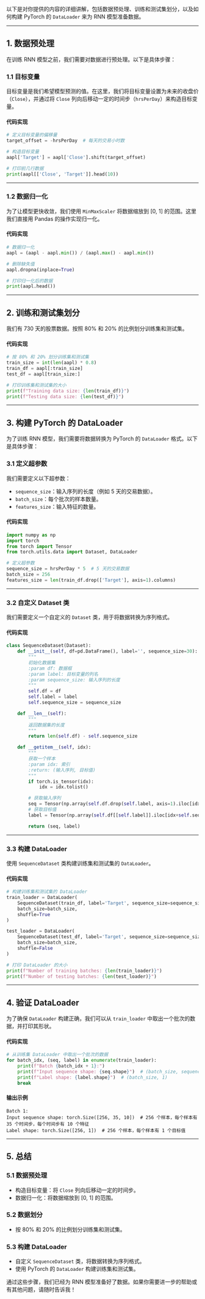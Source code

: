 以下是对你提供的内容的详细讲解，包括数据预处理、训练和测试集划分，以及如何构建 PyTorch 的 `DataLoader` 来为 RNN 模型准备数据。

---

## **1. 数据预处理**

在训练 RNN 模型之前，我们需要对数据进行预处理。以下是具体步骤：

### **1.1 目标变量**
目标变量是我们希望模型预测的值。在这里，我们将目标变量设置为未来的收盘价（`Close`），并通过将 `Close` 列向后移动一定的时间步（`hrsPerDay`）来构造目标变量。

#### **代码实现**
```python
# 定义目标变量的偏移量
target_offset = -hrsPerDay  # 每天的交易小时数

# 构造目标变量
aapl['Target'] = aapl['Close'].shift(target_offset)

# 打印前几行数据
print(aapl[['Close', 'Target']].head(10))
```

---

### **1.2 数据归一化**
为了让模型更快收敛，我们使用 `MinMaxScaler` 将数据缩放到 [0, 1] 的范围。这里我们直接用 Pandas 的操作实现归一化。

#### **代码实现**
```python
# 数据归一化
aapl = (aapl - aapl.min()) / (aapl.max() - aapl.min())

# 删除缺失值
aapl.dropna(inplace=True)

# 打印归一化后的数据
print(aapl.head())
```

---

## **2. 训练和测试集划分**

我们有 730 天的股票数据。按照 80% 和 20% 的比例划分训练集和测试集。

#### **代码实现**
```python
# 按 80% 和 20% 划分训练集和测试集
train_size = int(len(aapl) * 0.8)
train_df = aapl[:train_size]
test_df = aapl[train_size:]

# 打印训练集和测试集的大小
print(f"Training data size: {len(train_df)}")
print(f"Testing data size: {len(test_df)}")
```

---

## **3. 构建 PyTorch 的 DataLoader**

为了训练 RNN 模型，我们需要将数据转换为 PyTorch 的 `DataLoader` 格式。以下是具体步骤：

### **3.1 定义超参数**
我们需要定义以下超参数：
- `sequence_size`：输入序列的长度（例如 5 天的交易数据）。
- `batch_size`：每个批次的样本数量。
- `features_size`：输入特征的数量。

#### **代码实现**
```python
import numpy as np
import torch
from torch import Tensor
from torch.utils.data import Dataset, DataLoader

# 定义超参数
sequence_size = hrsPerDay * 5  # 5 天的交易数据
batch_size = 256
features_size = len(train_df.drop(['Target'], axis=1).columns)
```

---

### **3.2 自定义 Dataset 类**
我们需要定义一个自定义的 `Dataset` 类，用于将数据转换为序列格式。

#### **代码实现**
```python
class SequenceDataset(Dataset):
    def __init__(self, df=pd.DataFrame(), label='', sequence_size=30):
        """
        初始化数据集
        :param df: 数据框
        :param label: 目标变量的列名
        :param sequence_size: 输入序列的长度
        """
        self.df = df
        self.label = label
        self.sequence_size = sequence_size

    def __len__(self):
        """
        返回数据集的长度
        """
        return len(self.df) - self.sequence_size

    def __getitem__(self, idx):
        """
        获取一个样本
        :param idx: 索引
        :return: (输入序列, 目标值)
        """
        if torch.is_tensor(idx):
            idx = idx.tolist()

        # 获取输入序列
        seq = Tensor(np.array(self.df.drop(self.label, axis=1).iloc[idx:idx+self.sequence_size, :], dtype=float))
        # 获取目标值
        label = Tensor(np.array(self.df[[self.label]].iloc[idx+self.sequence_size, :], dtype=float))

        return (seq, label)
```

---

### **3.3 构建 DataLoader**
使用 `SequenceDataset` 类构建训练集和测试集的 `DataLoader`。

#### **代码实现**
```python
# 构建训练集和测试集的 DataLoader
train_loader = DataLoader(
    SequenceDataset(train_df, label='Target', sequence_size=sequence_size),
    batch_size=batch_size,
    shuffle=True
)

test_loader = DataLoader(
    SequenceDataset(test_df, label='Target', sequence_size=sequence_size),
    batch_size=batch_size,
    shuffle=False
)

# 打印 DataLoader 的大小
print(f"Number of training batches: {len(train_loader)}")
print(f"Number of testing batches: {len(test_loader)}")
```

---

## **4. 验证 DataLoader**

为了确保 `DataLoader` 构建正确，我们可以从 `train_loader` 中取出一个批次的数据，并打印其形状。

#### **代码实现**
```python
# 从训练集 DataLoader 中取出一个批次的数据
for batch_idx, (seq, label) in enumerate(train_loader):
    print(f"Batch {batch_idx + 1}:")
    print(f"Input sequence shape: {seq.shape}")  # (batch_size, sequence_size, features_size)
    print(f"Label shape: {label.shape}")  # (batch_size, 1)
    break
```

#### **输出示例**
```plaintext
Batch 1:
Input sequence shape: torch.Size([256, 35, 10])  # 256 个样本，每个样本有 35 个时间步，每个时间步有 10 个特征
Label shape: torch.Size([256, 1])  # 256 个样本，每个样本有 1 个目标值
```

---

## **5. 总结**

### **5.1 数据预处理**
- 构造目标变量：将 `Close` 列向后移动一定的时间步。
- 数据归一化：将数据缩放到 [0, 1] 的范围。

### **5.2 数据划分**
- 按 80% 和 20% 的比例划分训练集和测试集。

### **5.3 构建 DataLoader**
- 自定义 `SequenceDataset` 类，将数据转换为序列格式。
- 使用 PyTorch 的 `DataLoader` 构建训练集和测试集。

通过这些步骤，我们已经为 RNN 模型准备好了数据。如果你需要进一步的帮助或有其他问题，请随时告诉我！
